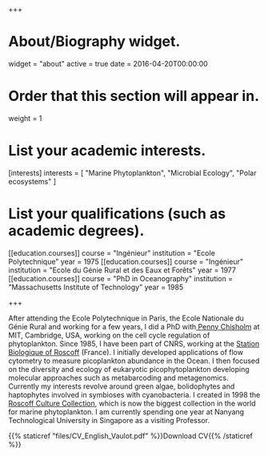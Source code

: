 +++
# About/Biography widget.
widget = "about"
active = true
date = 2016-04-20T00:00:00

# Order that this section will appear in.
weight = 1

# List your academic interests.
[interests]
  interests = [
    "Marine Phytoplankton",
    "Microbial Ecology",
    "Polar ecosystems"
  ]

# List your qualifications (such as academic degrees).
[[education.courses]]
  course = "Ingénieur"
  institution = "Ecole Polytechnique"
  year = 1975
[[education.courses]]
  course = "Ingénieur"
  institution = "Ecole du Génie Rural et des Eaux et Forêts"
  year = 1977
[[education.courses]]
  course = "PhD in Oceanography"
  institution = "Massachusetts Institute of Technology"
  year = 1985

+++

After attending the Ecole Polytechnique in Paris, the Ecole Nationale du Génie Rural and working for a few years, I did a PhD with[ Penny Chisholm](https://www.crafoordprize.se/press_release/the-crafoord-prize-in-biosciences-2019) at MIT, Cambridge, USA, working on the cell cycle regulation of phytoplankton.  Since 1985, I have been part of CNRS, working at the [Station Biologique of Roscoff](http://www.sb-roscoff.fr/en) (France). I initially developed applications of flow cytometry to measure picoplankton abundance in the Ocean.  I then focused on the diversity and ecology of eukaryotic picophytoplankton developing molecular approaches such as metabarcoding and metagenomics.  Currently my interests revolve around green algae, bolidophytes and haptophytes involved in symbioses with cyanobacteria.  I created in 1998 the [Roscoff Culture Collection](http://www.roscoff-culture-collection.org/), which is now the biggest collection in the world for marine phytoplankton. I am currently spending one year at Nanyang Technological University in Singapore as a visiting Professor.

{{% staticref "files/CV_English_Vaulot.pdf" %}}Download  CV{{% /staticref %}}
